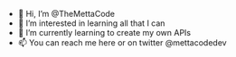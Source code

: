 - 👋 Hi, I’m @TheMettaCode
- 👀 I’m interested in learning all that I can
- 🌱 I’m currently learning to create my own APIs
- 📫 You can reach me here or on twitter @mettacodedev

<!---
TheMettaCode/TheMettaCode is a ✨ special ✨ repository because its `README.md` (this file) appears on your GitHub profile.
You can click the Preview link to take a look at your changes.
--->
